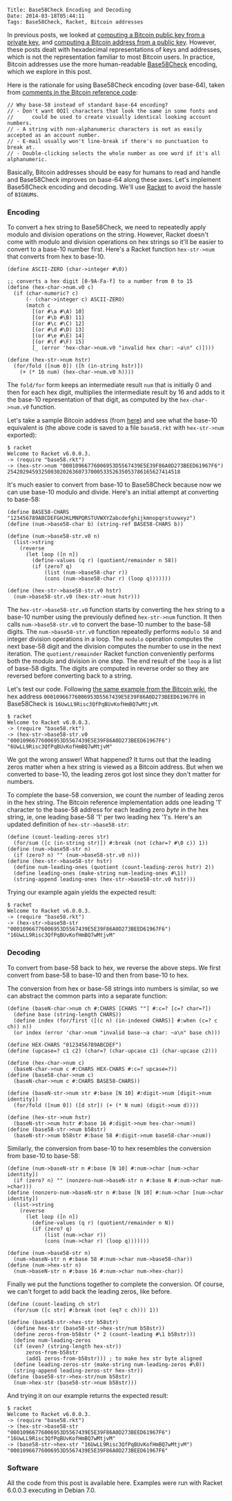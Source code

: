     Title: Base58Check Encoding and Decoding
    Date: 2014-03-18T05:44:11
    Tags: Base58Check, Racket, Bitcoin addresses

In previous posts, we looked at
[computing a Bitcoin public key from a private key][LiT:pubfrompriv],
and [computing a Bitcoin address from a public key][LiT:ffi]. However,
these posts dealt with hexadecimal representations of keys and
addresses, which is not the representation familiar to most Bitcoin
users. In practice, Bitcoin addresses use the more human-readable
[Base58Check][bwiki:b58] encoding, which we explore in this post.

[LiT:pubfrompriv]: http://www.lostintransaction.com/blog/2014/03/14/deriving-a-bitcoin-public-key-from-a-private-key/ "Deriving a Bitcoin Public Key From a Private Key"
[LiT:ffi]: http://www.lostintransaction.com/blog/2014/03/15/adding-openssl-bindings-to-racket-via-its-ffi/ "Adding OpenSSL bindings to Racket via its FFI"
[bwiki:b58]: https://en.bitcoin.it/wiki/Base58Check_encoding "Base58Check encoding"

<!-- more -->

Here is the rationale for using Base58Check encoding (over base-64),
taken from [comments in the Bitcoin reference code][bitcoinsrc]:

    // Why base-58 instead of standard base-64 encoding?
    // - Don't want 0OIl characters that look the same in some fonts and
    //      could be used to create visually identical looking account numbers.
    // - A string with non-alphanumeric characters is not as easily accepted as an account number.
    // - E-mail usually won't line-break if there's no punctuation to break at.
    // - Double-clicking selects the whole number as one word if it's all alphanumeric.

[bitcoinsrc]: https://github.com/bitcoin/bitcoin/blob/f76c122e2eac8ef66f69d142231bd33c88a24c50/src/base58.h#L7-L12 "src/base58.h"

Basically, Bitcoin addresses should be easy for humans to read and
handle and Base58Check improves on base-64 along these axes. Let's
implement Base58Check encoding and decoding. We'll use
[Racket](http://racket-lang.org) to avoid the hassle of `BIGNUM`s.

### Encoding ###

To convert a hex string to Base58Check, we need to repeatedly apply
modulo and division operations on the string. However, Racket doesn't
come with modulo and division operations on hex strings so it'll be
easier to convert to a base-10 number first. Here's a Racket function
`hex-str->num` that converts from hex to base-10.

```racket
(define ASCII-ZERO (char->integer #\0))

;; converts a hex digit [0-9A-Fa-f] to a number from 0 to 15
(define (hex-char->num.v0 c)
  (if (char-numeric? c)
      (- (char->integer c) ASCII-ZERO)
	  (match c
	    [(or #\a #\A) 10]
		[(or #\b #\B) 11]
		[(or #\c #\C) 12]
		[(or #\d #\D) 13]
		[(or #\e #\E) 14]
		[(or #\f #\F) 15]
		[_ (error 'hex-char->num.v0 "invalid hex char: ~a\n" c)])))
		
(define (hex-str->num hstr)
  (for/fold ([num 0]) ([h (in-string hstr)])
    (+ (* 16 num) (hex-char->num.v0 h))))		
```

The `fold/for` form keeps an intermediate result `num` that is
initially 0 and then for each hex digit, multiplies the intermediate
result by 16 and adds to it the base-10 representation of that
digit, as computed by the `hex-char->num.v0` function.

Let's take a sample Bitcoin address (from [here][bwiki:addr]) and see
what the base-10 equivalent is (the above code is saved to a file
`base58.rkt` with `hex-str->num` exported):

[bwiki:addr]: https://en.bitcoin.it/wiki/Technical_background_of_version_1_Bitcoin_addresses "Technical background of version 1 Bitcoin addresses"

    $ racket
    Welcome to Racket v6.0.0.3.
    -> (require "base58.rkt")
    -> (hex-str->num "00010966776006953D5567439E5E39F86A0D273BEED61967F6")
    25420294593250030202636073700053352635053786165627414518

It's much easier to convert from base-10 to Base58Check because now we
can use base-10 modulo and divide. Here's an initial attempt at
converting to base-58:

```racket
(define BASE58-CHARS "123456789ABCDEFGHJKLMNPQRSTUVWXYZabcdefghijkmnopqrstuvwxyz")
(define (num->base58-char b) (string-ref BASE58-CHARS b))
  
(define (num->base58-str.v0 n)
  (list->string
    (reverse
	  (let loop ([n n])
	    (define-values (q r) (quotient/remainder n 58))
		(if (zero? q)
            (list (num->base58-char r))
			(cons (num->base58-char r) (loop q)))))))

(define (hex-str->base58-str.v0 hstr) 
  (num->base58-str.v0 (hex-str->num hstr)))
```

The `hex-str->base58-str.v0` function starts by converting the hex
string to a base-10 number using the previously defined `hex-str->num`
function. It then calls `num->base58-str.v0` to convert the base-10
number to the base-58 digits. The `num->base58-str.v0` function
repeatedly performs `modulo 58` and integer division operations in a
loop. The `modulo` operation computes the next base-58 digit and the
division computes the number to use in the next iteration. The
`quotient/remainder` Racket function conveniently performs both the
modulo and division in one step. The end result of the `loop` is a
list of base-58 digits. The digits are computed in reverse order so
they are reversed before converting back to a string.

Let's test our code. Following
[the same example from the Bitcoin wiki][bwiki:addr], the hex address
`00010966776006953D5567439E5E39F86A0D273BEED61967F6` in Base58Check is
`16UwLL9Risc3QfPqBUvKofHmBQ7wMtjvM`.

    $ racket
	Welcome to Racket v6.0.0.3.
	-> (require "base58.rkt")
	-> (hex-str->base58-str.v0 "00010966776006953D5567439E5E39F86A0D273BEED61967F6")
	"6UwLL9Risc3QfPqBUvKofHmBQ7wMtjvM"

We got the wrong answer! What happened? It turns out that the leading
zeros matter when a hex string is viewed as a Bitcoin address. But
when we converted to base-10, the leading zeros got lost since they
don't matter for numbers.

To complete the base-58 conversion, we count the number of leading
zeros in the hex string. The Bitcoin reference implementation adds one
leading '1' character to the base-58 address for each leading zero
*byte* in the hex string, ie, one leading base-58 '1' per two leading
hex '1's. Here's an updated definition of `hex-str->base58-str`:

```racket
(define (count-leading-zeros str)
  (for/sum ([c (in-string str)]) #:break (not (char=? #\0 c)) 1))
(define (num->base58-str n)
  (if (zero? n) "" (num->base58-str.v0 n)))
(define (hex-str->base58-str hstr)
  (define num-leading-ones (quotient (count-leading-zeros hstr) 2))
  (define leading-ones (make-string num-leading-ones #\1))
  (string-append leading-ones (hex-str->base58-str.v0 hstr)))
```

Trying our example again yields the expected result:

    $ racket
	Welcome to Racket v6.0.0.3.
	-> (require "base58.rkt")
	-> (hex-str->base58-str "00010966776006953D5567439E5E39F86A0D273BEED61967F6")
	"16UwLL9Risc3QfPqBUvKofHmBQ7wMtjvM"

### Decoding ###

To convert from base-58 back to hex, we reverse the above steps. We
first convert from base-58 to base-10 and then from base-10 to
hex. 

The conversion from hex or base-58 strings into numbers is
similar, so we can abstract the common parts into a separate function:

```racket
(define (baseN-char->num ch #:CHARS [CHARS ""] #:c=? [c=? char=?])
  (define base (string-length CHARS))
  (define index (for/first ([(c n) (in-indexed CHARS)] #:when (c=? c ch)) n))
  (or index (error 'char->num "invalid base-~a char: ~a\n" base ch)))

(define HEX-CHARS "0123456789ABCDEF")
(define (upcase=? c1 c2) (char=? (char-upcase c1) (char-upcase c2)))

(define (hex-char->num c) 
  (baseN-char->num c #:CHARS HEX-CHARS #:c=? upcase=?))
(define (base58-char->num c) 
  (baseN-char->num c #:CHARS BASE58-CHARS))
			
(define (baseN-str->num str #:base [N 10] #:digit->num [digit->num identity])
  (for/fold ([num 0]) ([d str]) (+ (* N num) (digit->num d))))

(define (hex-str->num hstr)
  (baseN-str->num hstr #:base 16 #:digit->num hex-char->num))
(define (base58-str->num b58str)
  (baseN-str->num b58str #:base 58 #:digit->num base58-char->num))
```

Similarly, the conversion from base-10 to hex resembles the conversion
from base-10 to base-58:

```racket
(define (num->baseN-str n #:base [N 10] #:num->char [num->char identity])
  (if (zero? n) "" (nonzero-num->baseN-str n #:base N #:num->char num->char)))
(define (nonzero-num->baseN-str n #:base [N 10] #:num->char [num->char identity])
  (list->string
    (reverse
      (let loop ([n n])
        (define-values (q r) (quotient/remainder n N))
        (if (zero? q)
            (list (num->char r))
            (cons (num->char r) (loop q)))))))

(define (num->base58-str n)
  (num->baseN-str n #:base 58 #:num->char num->base58-char))
(define (num->hex-str n)
  (num->baseN-str n #:base 16 #:num->char num->hex-char))
```

Finally we put the functions together to complete the conversion. Of
course, we can't forget to add back the leading zeros, like before.

```racket
(define (count-leading ch str)
  (for/sum ([c str] #:break (not (eq? c ch))) 1))
  
(define (base58-str->hex-str b58str)
  (define hex-str (base58-str->hex-str/num b58str))
  (define zeros-from-b58str (* 2 (count-leading #\1 b58str)))
  (define num-leading-zeros
  (if (even? (string-length hex-str))
      zeros-from-b58str
      (add1 zeros-from-b58str))) ; to make hex str byte aligned
  (define leading-zeros-str (make-string num-leading-zeros #\0))
  (string-append leading-zeros-str hex-str))
(define (base58-str->hex-str/num b58str)
  (num->hex-str (base58-str->num b58str)))
```

And trying it on our example returns the expected result:

    $ racket
    Welcome to Racket v6.0.0.3.
    -> (require "base58.rkt")
    -> (hex-str->base58-str "00010966776006953D5567439E5E39F86A0D273BEED61967F6")
    "16UwLL9Risc3QfPqBUvKofHmBQ7wMtjvM"
	-> (base58-str->hex-str "16UwLL9Risc3QfPqBUvKofHmBQ7wMtjvM")
    "00010966776006953D5567439E5E39F86A0D273BEED61967F6"

### Software

All the code from this post is available here. Examples were run with
Racket 6.0.0.3 executing in Debian 7.0.

<!--todo: explain decode code-->
